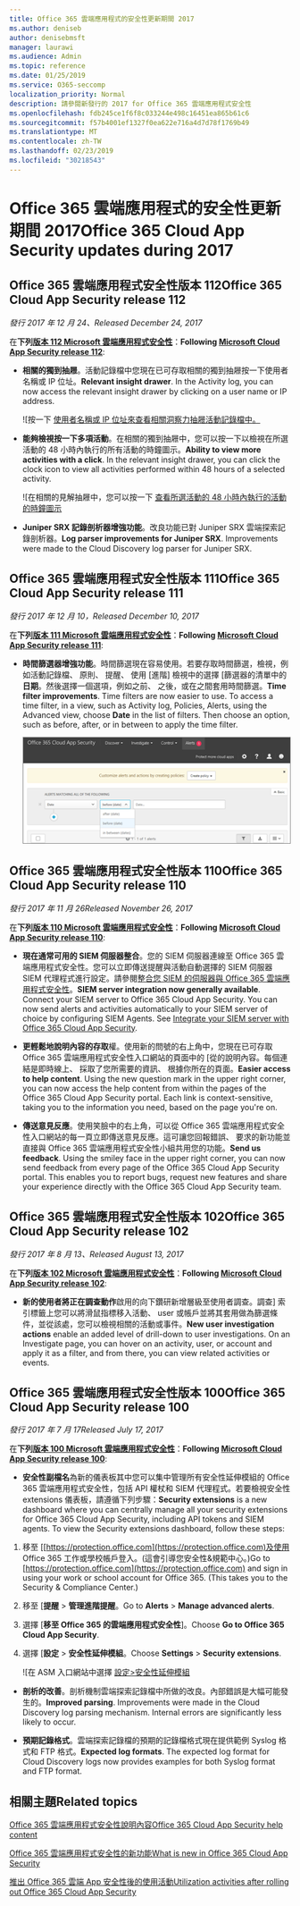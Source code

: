 ```yaml
---
title: Office 365 雲端應用程式的安全性更新期間 2017
ms.author: deniseb
author: denisebmsft
manager: laurawi
ms.audience: Admin
ms.topic: reference
ms.date: 01/25/2019
ms.service: O365-seccomp
localization_priority: Normal
description: 請參閱新發行的 2017 for Office 365 雲端應用程式安全性
ms.openlocfilehash: fdb245ce1f6f8c033244e498c16451ea865b61c6
ms.sourcegitcommit: f57b4001ef1327f0ea622e716a4d7d78f1769b49
ms.translationtype: MT
ms.contentlocale: zh-TW
ms.lasthandoff: 02/23/2019
ms.locfileid: "30218543"
---
```

# <a name="office-365-cloud-app-security-updates-during-2017"></a><span data-ttu-id="06856-103">Office 365 雲端應用程式的安全性更新期間 2017</span><span class="sxs-lookup"><span data-stu-id="06856-103">Office 365 Cloud App Security updates during 2017</span></span>
    
## <a name="office-365-cloud-app-security-release-112"></a><span data-ttu-id="06856-104">Office 365 雲端應用程式安全性版本 112</span><span class="sxs-lookup"><span data-stu-id="06856-104">Office 365 Cloud App Security release 112</span></span>

<span data-ttu-id="06856-105">*發行 2017 年 12 月 24、*</span><span class="sxs-lookup"><span data-stu-id="06856-105">*Released December 24, 2017*</span></span> 
  
<span data-ttu-id="06856-106">在**下列[版本 112 Microsoft 雲端應用程式安全性](https://docs.microsoft.com/cloud-app-security/release-notes#cloud-app-security-release-112)**：</span><span class="sxs-lookup"><span data-stu-id="06856-106">**Following [Microsoft Cloud App Security release 112](https://docs.microsoft.com/cloud-app-security/release-notes#cloud-app-security-release-112)**:</span></span> 
  
- <span data-ttu-id="06856-p101">**相關的獨到抽屜**。活動記錄檔中您現在已可存取相關的獨到抽屜按一下使用者名稱或 IP 位址。</span><span class="sxs-lookup"><span data-stu-id="06856-p101">**Relevant insight drawer**. In the Activity log, you can now access the relevant insight drawer by clicking on a user name or IP address.</span></span> 
    
    ![按一下 [使用者名稱或 IP 位址來查看相關洞察力抽屜活動記錄檔中。](media/8e32b3fa-8c0c-4c5e-b248-fe7d7e1b516d.png)
  
- <span data-ttu-id="06856-p102">**能夠檢視按一下多項活動**。在相關的獨到抽屜中，您可以按一下以檢視在所選活動的 48 小時內執行的所有活動的時鐘圖示。</span><span class="sxs-lookup"><span data-stu-id="06856-p102">**Ability to view more activities with a click**. In the relevant insight drawer, you can click the clock icon to view all activities performed within 48 hours of a selected activity.</span></span> 
    
    ![在相關的見解抽屜中，您可以按一下 [查看所選活動的 48 小時內執行的活動的時鐘圖示](media/c6c96aa0-98e5-4205-8873-45f8d6fd0843.png)
  
- <span data-ttu-id="06856-p103">**Juniper SRX 記錄剖析器增強功能**。改良功能已對 Juniper SRX 雲端探索記錄剖析器。</span><span class="sxs-lookup"><span data-stu-id="06856-p103">**Log parser improvements for Juniper SRX**. Improvements were made to the Cloud Discovery log parser for Juniper SRX.</span></span> 
    
## <a name="office-365-cloud-app-security-release-111"></a><span data-ttu-id="06856-115">Office 365 雲端應用程式安全性版本 111</span><span class="sxs-lookup"><span data-stu-id="06856-115">Office 365 Cloud App Security release 111</span></span>

<span data-ttu-id="06856-116">*發行 2017 年 12 月 10，*</span><span class="sxs-lookup"><span data-stu-id="06856-116">*Released December 10, 2017*</span></span> 
  
<span data-ttu-id="06856-117">在**下列[版本 111 Microsoft 雲端應用程式安全性](https://docs.microsoft.com/cloud-app-security/release-notes#cloud-app-security-release-111)**：</span><span class="sxs-lookup"><span data-stu-id="06856-117">**Following [Microsoft Cloud App Security release 111](https://docs.microsoft.com/cloud-app-security/release-notes#cloud-app-security-release-111)**:</span></span> 
  
- <span data-ttu-id="06856-p104">**時間篩選器增強功能**。時間篩選現在容易使用。若要存取時間篩選，檢視，例如活動記錄檔、 原則、 提醒、 使用 [進階] 檢視中的選擇 [篩選器的清單中的**日期**。然後選擇一個選項，例如之前、 之後，或在之間套用時間篩選。</span><span class="sxs-lookup"><span data-stu-id="06856-p104">**Time filter improvements**. Time filters are now easier to use. To access a time filter, in a view, such as Activity log, Policies, Alerts, using the Advanced view, choose **Date** in the list of filters. Then choose an option, such as before, after, or in between to apply the time filter.</span></span> 
    
    ![使用日期篩選器來檢視資訊之前、 之後，或傳來的日期。](media/9dbb2a10-f68f-413b-8b4e-88911152cb92.png)
  
## <a name="office-365-cloud-app-security-release-110"></a><span data-ttu-id="06856-123">Office 365 雲端應用程式安全性版本 110</span><span class="sxs-lookup"><span data-stu-id="06856-123">Office 365 Cloud App Security release 110</span></span>

<span data-ttu-id="06856-124">*發行 2017 年 11 月 26*</span><span class="sxs-lookup"><span data-stu-id="06856-124">*Released November 26, 2017*</span></span> 
  
<span data-ttu-id="06856-125">在**下列[版本 110 Microsoft 雲端應用程式安全性](https://docs.microsoft.com/cloud-app-security/release-notes#cloud-app-security-release-110)**：</span><span class="sxs-lookup"><span data-stu-id="06856-125">**Following [Microsoft Cloud App Security release 110](https://docs.microsoft.com/cloud-app-security/release-notes#cloud-app-security-release-110)**:</span></span> 
  
- <span data-ttu-id="06856-p105">**現在通常可用的 SIEM 伺服器整合**。您的 SIEM 伺服器連線至 Office 365 雲端應用程式安全性。您可以立即傳送提醒與活動自動選擇的 SIEM 伺服器 SIEM 代理程式進行設定。請參閱[整合您 SIEM 的伺服器與 Office 365 雲端應用程式安全性](integrate-your-siem-server-with-office-365-cas.md)。</span><span class="sxs-lookup"><span data-stu-id="06856-p105">**SIEM server integration now generally available**. Connect your SIEM server to Office 365 Cloud App Security. You can now send alerts and activities automatically to your SIEM server of choice by configuring SIEM Agents. See [Integrate your SIEM server with Office 365 Cloud App Security](integrate-your-siem-server-with-office-365-cas.md).</span></span>
    
- <span data-ttu-id="06856-p106">**更輕鬆地說明內容的存取**權。使用新的問號的右上角中，您現在已可存取 Office 365 雲端應用程式安全性入口網站的頁面中的 [從的說明內容。每個連結是即時線上、 採取了您所需要的資訊、 根據你所在的頁面。</span><span class="sxs-lookup"><span data-stu-id="06856-p106">**Easier access to help content**. Using the new question mark in the upper right corner, you can now access the help content from within the pages of the Office 365 Cloud App Security portal. Each link is context-sensitive, taking you to the information you need, based on the page you're on.</span></span> 
    
- <span data-ttu-id="06856-p107">**傳送意見反應**。使用笑臉中的右上角，可以從 Office 365 雲端應用程式安全性入口網站的每一頁立即傳送意見反應。這可讓您回報錯誤、 要求的新功能並直接與 Office 365 雲端應用程式安全性小組共用您的功能。</span><span class="sxs-lookup"><span data-stu-id="06856-p107">**Send us feedback**. Using the smiley face in the upper right corner, you can now send feedback from every page of the Office 365 Cloud App Security portal. This enables you to report bugs, request new features and share your experience directly with the Office 365 Cloud App Security team.</span></span> 
    
## <a name="office-365-cloud-app-security-release-102"></a><span data-ttu-id="06856-136">Office 365 雲端應用程式安全性版本 102</span><span class="sxs-lookup"><span data-stu-id="06856-136">Office 365 Cloud App Security release 102</span></span>

<span data-ttu-id="06856-137">*發行 2017 年 8 月 13、*</span><span class="sxs-lookup"><span data-stu-id="06856-137">*Released August 13, 2017*</span></span> 
  
<span data-ttu-id="06856-138">在**下列[版本 102 Microsoft 雲端應用程式安全性](https://docs.microsoft.com/cloud-app-security/release-notes#cloud-app-security-release-102)**：</span><span class="sxs-lookup"><span data-stu-id="06856-138">**Following [Microsoft Cloud App Security release 102](https://docs.microsoft.com/cloud-app-security/release-notes#cloud-app-security-release-102)**:</span></span> 
  
- <span data-ttu-id="06856-p108">**新的使用者將正在調查動作**啟用的向下鑽研新增層級至使用者調查。調查] 索引標籤上您可以將滑鼠指標移入活動、 user 或帳戶並將其套用做為篩選條件，並從該處，您可以檢視相關的活動或事件。</span><span class="sxs-lookup"><span data-stu-id="06856-p108">**New user investigation actions** enable an added level of drill-down to user investigations. On an Investigate page, you can hover on an activity, user, or account and apply it as a filter, and from there, you can view related activities or events.</span></span> 
    
## <a name="office-365-cloud-app-security-release-100"></a><span data-ttu-id="06856-141">Office 365 雲端應用程式安全性版本 100</span><span class="sxs-lookup"><span data-stu-id="06856-141">Office 365 Cloud App Security release 100</span></span>

<span data-ttu-id="06856-142">*發行 2017 年 7 月 17*</span><span class="sxs-lookup"><span data-stu-id="06856-142">*Released July 17, 2017*</span></span> 
  
<span data-ttu-id="06856-143">在**下列[版本 100 Microsoft 雲端應用程式安全性](https://docs.microsoft.com/cloud-app-security/release-notes#cloud-app-security-release-100)**：</span><span class="sxs-lookup"><span data-stu-id="06856-143">**Following [Microsoft Cloud App Security release 100](https://docs.microsoft.com/cloud-app-security/release-notes#cloud-app-security-release-100)**:</span></span> 
  
- <span data-ttu-id="06856-p109">**安全性副檔名**為新的儀表板其中您可以集中管理所有安全性延伸模組的 Office 365 雲端應用程式安全性，包括 API 權杖和 SIEM 代理程式。若要檢視安全性 extensions 儀表板，請遵循下列步驟：</span><span class="sxs-lookup"><span data-stu-id="06856-p109">**Security extensions** is a new dashboard where you can centrally manage all your security extensions for Office 365 Cloud App Security, including API tokens and SIEM agents. To view the Security extensions dashboard, follow these steps:</span></span> 
    
1. <span data-ttu-id="06856-p110">移至 [[https://protection.office.com](https://protection.office.com)及使用 Office 365 工作或學校帳戶登入。(這會引導您安全性&amp;規範中心。)</span><span class="sxs-lookup"><span data-stu-id="06856-p110">Go to [https://protection.office.com](https://protection.office.com) and sign in using your work or school account for Office 365. (This takes you to the Security &amp; Compliance Center.)</span></span> 
    
2. <span data-ttu-id="06856-148">移至 [**提醒** \> **管理進階提醒**。</span><span class="sxs-lookup"><span data-stu-id="06856-148">Go to **Alerts** \> **Manage advanced alerts**.</span></span>
    
3. <span data-ttu-id="06856-149">選擇 [**移至 Office 365 的雲端應用程式安全性**]。</span><span class="sxs-lookup"><span data-stu-id="06856-149">Choose **Go to Office 365 Cloud App Security**.</span></span>
  
4. <span data-ttu-id="06856-150">選擇 [**設定** \> **安全性延伸模組**。</span><span class="sxs-lookup"><span data-stu-id="06856-150">Choose **Settings** \> **Security extensions**.</span></span>
    
    ![在 ASM 入口網站中選擇 [設定\>安全性延伸模組](media/f03d47a1-91ff-41b9-9baf-b514cffe41a8.png)
  
- <span data-ttu-id="06856-p111">**剖析的改善**。剖析機制雲端探索記錄檔中所做的改良。內部錯誤是大幅可能發生的。</span><span class="sxs-lookup"><span data-stu-id="06856-p111">**Improved parsing**. Improvements were made in the Cloud Discovery log parsing mechanism. Internal errors are significantly less likely to occur.</span></span> 
    
- <span data-ttu-id="06856-p112">**預期記錄格式**。雲端探索記錄檔的預期的記錄檔格式現在提供範例 Syslog 格式和 FTP 格式。</span><span class="sxs-lookup"><span data-stu-id="06856-p112">**Expected log formats**. The expected log format for Cloud Discovery logs now provides examples for both Syslog format and FTP format.</span></span> 
    
## <a name="related-topics"></a><span data-ttu-id="06856-157">相關主題</span><span class="sxs-lookup"><span data-stu-id="06856-157">Related topics</span></span>

[<span data-ttu-id="06856-158">Office 365 雲端應用程式安全性說明內容</span><span class="sxs-lookup"><span data-stu-id="06856-158">Office 365 Cloud App Security help content</span></span>](office-365-cas-help.md)

[<span data-ttu-id="06856-159">Office 365 雲端應用程式安全性的新功能</span><span class="sxs-lookup"><span data-stu-id="06856-159">What is new in Office 365 Cloud App Security</span></span>](new-in-office-365-cas.md)
  
[<span data-ttu-id="06856-160">推出 Office 365 雲端 App 安全性後的使用活動</span><span class="sxs-lookup"><span data-stu-id="06856-160">Utilization activities after rolling out Office 365 Cloud App Security</span></span>](utilization-activities-for-ocas.md)


